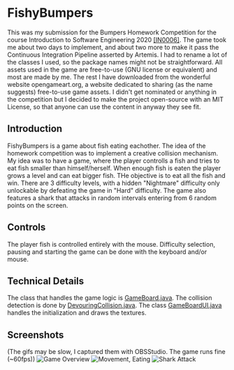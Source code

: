 # FishyBumpers
This was my submission for the Bumpers Homework Competition for the course Introduction to Software Engineering 2020 [[IN0006]](https://ase.in.tum.de/lehrstuhl_1/teaching/summer-2020/123-teaching/st19/1111-introduction-to-software-engineering-eist-summer-2020). The game took me about two days to implement, and about two more to make it pass the Continuous Integration Pipeline asserted by Artemis. I had to rename a lot of the classes I used, so the package names might not be straightforward. All assets used in the game are free-to-use (GNU license or equivalent) and most are made by me. The rest I have downloaded from the wonderful website opengameart.org, a website dedicated to sharing (as the name suggests) free-to-use game assets. I didn't get nominated or anything in the competition but I decided to make the project open-source with an MIT License, so that anyone can use the content in anyway they see fit.
## Introduction
FishyBumpers is a game about fish eating eachother. The idea of the homework competition was to implement a creative collision mechanism. My idea was to have a game, where the player controlls a fish and tries to eat fish smaller than himself/herself. When enough fish is eaten the player grows a level and can eat bigger fish. THe objective is to eat all the fish and win. There are 3 difficulty levels, with a hidden "Nightmare" difficulty only unlockable by defeating the game in "Hard" difficulty. The game also features a shark that attacks in random intervals entering from 6 random points on the screen.
## Controls
The player fish is controlled entirely with the mouse. Difficulty selection, pausing and starting the game can be done with the keyboard and/or mouse.
## Technical Details
The class that handles the game logic is [GameBoard.java](https://github.com/atakeskinn/FishyBumpers/blob/master/src/de/tum/in/ase/eist/GameBoard.java). The collision detection is done by [DevouringCollision.java](https://github.com/atakeskinn/FishyBumpers/blob/master/src/de/tum/in/ase/eist/collision/DevouringCollision.java). The class [GameBoardUI.java](https://github.com/atakeskinn/FishyBumpers/blob/master/src/de/tum/in/ase/eist/gameview/GameBoardUI.java) handles the initialization and draws the textures.
## Screenshots
(The gifs may be slow, I captured them with OBSStudio. The game runs fine (~60fps))
![Game Overview](https://i.imgur.com/c38Czg0.png)
![Movement, Eating](https://github.com/atakeskinn/FishyBumpers/blob/master/demo/movement.gif)
![Shark Attack](https://github.com/atakeskinn/FishyBumpers/blob/master/demo/shark.gif)
